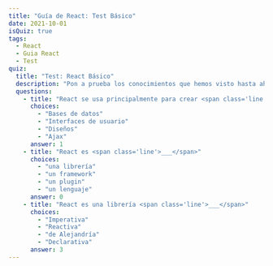 ```yaml
---
title: "Guía de React: Test Básico"
date: 2021-10-01
isQuiz: true
tags:
  - React
  - Guia React
  - Test
quiz:
  title: "Test: React Básico"
  description: "Pon a prueba los conocimientos que hemos visto hasta ahora en el curso y comprueba lo que sabes."
  questions:
    - title: "React se usa principalmente para crear <span class='line'>___</span>"
      choices:
        - "Bases de datos"
        - "Interfaces de usuario"
        - "Diseños"
        - "Ajax"
      answer: 1
    - title: "React es <span class='line'>___</span>"
      choices:
        - "una librería"
        - "un framework"
        - "un plugin"
        - "un lenguaje"
      answer: 0
    - title: "React es una librería <span class='line'>___</span>"
      choices:
        - "Imperativa"
        - "Reactiva"
        - "de Alejandría"
        - "Declarativa"
      answer: 3
---
```

